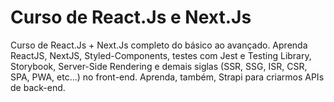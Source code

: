 # Curso de React.Js e Next.Js
 Curso de React.Js + Next.Js completo do básico ao avançado. Aprenda ReactJS, NextJS, Styled-Components, testes com Jest e Testing Library, Storybook, Server-Side Rendering e demais siglas (SSR, SSG, ISR, CSR, SPA, PWA, etc...) no front-end. Aprenda, também, Strapi para criarmos APIs de back-end.
